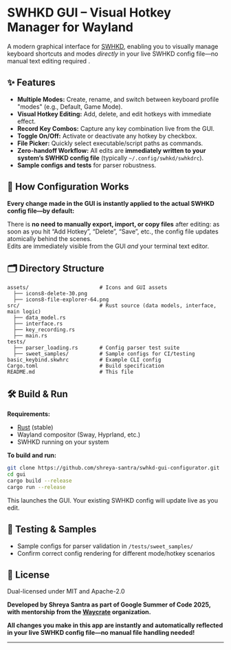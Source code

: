 # SWHKD GUI – Visual Hotkey Manager for Wayland

A modern graphical interface for [SWHKD](https://github.com/waycrate/swhkd), enabling you to visually manage keyboard shortcuts and modes *directly* in your live SWHKD config file—no manual text editing required . 

## ✨ Features

- **Multiple Modes:** Create, rename, and switch between keyboard profile "modes" (e.g., Default, Game Mode).
- **Visual Hotkey Editing:** Add, delete, and edit hotkeys with immediate effect.
- **Record Key Combos:** Capture any key combination live from the GUI.
- **Toggle On/Off:** Activate or deactivate any hotkey by checkbox.
- **File Picker:** Quickly select executable/script paths as commands.
- **Zero-handoff Workflow:** All edits are **immediately written to your system’s SWHKD config file** (typically `~/.config/swhkd/swhkdrc`).
- **Sample configs and tests** for parser robustness.


## 💾 How Configuration Works

**Every change made in the GUI is instantly applied to the actual SWHKD config file—by default:**

There is **no need to manually export, import, or copy files** after editing: as soon as you hit “Add Hotkey”, “Delete”, “Save”, etc., the config file updates atomically behind the scenes.  
Edits are immediately visible from the GUI *and* your terminal text editor.

## 🗂️ Directory Structure

```
assets/                       # Icons and GUI assets
  ├── icons8-delete-30.png
  ├── icons8-file-explorer-64.png
src/                          # Rust source (data models, interface, main logic)
  ├── data_model.rs
  ├── interface.rs
  ├── key_recording.rs
  ├── main.rs
tests/
  ├── parser_loading.rs       # Config parser test suite
  ├── sweet_samples/          # Sample configs for CI/testing
basic_keybind.skwhrc          # Example CLI config
Cargo.toml                    # Build specification
README.md                     # This file
```

## 🛠️ Build & Run

**Requirements:**
- [Rust](https://www.rust-lang.org/) (stable)
- Wayland compositor (Sway, Hyprland, etc.)
- SWHKD running on your system

**To build and run:**
```bash
git clone https://github.com/shreya-santra/swhkd-gui-configurator.git
cd gui
cargo build --release
cargo run --release
```
This launches the GUI. Your existing SWHKD config will update live as you edit.


## 🔬 Testing & Samples

- Sample configs for parser validation in `/tests/sweet_samples/`
- Confirm correct config rendering for different mode/hotkey scenarios


## 📝 License

Dual-licensed under MIT and Apache-2.0

**Developed by Shreya Santra as part of Google Summer of Code 2025, with mentorship from the [Waycrate](https://waycrate.github.io) organization.**

**All changes you make in this app are instantly and automatically reflected in your live SWHKD config file—no manual file handling needed!**

---
